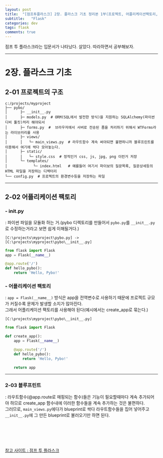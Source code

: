 ```yaml
---
layout: post
title:  "[점프투플라스크] 2장. 플라스크 기초 정리본 1부(프로젝트, 어플리케이션팩토리, 블루프린트)"
subtitle:   "Flask"
categories: dev
tags: flask
comments: true
---
```


점프 투 플라스크라는 입문서가 나타났다. 살았다. 따라하면서 공부해보자.

---

# 2장. 플라스크 기초

## 2-01 프로젝트의 구조


```
c:/projects/myproject
├── pybo/
│      ├─ __init__.py
│      ├─ models.py  # ORM(SQL에서 발전한 방식)을 지원하는 SQLAlchemy(파이썬 디비 툴킷)처리 해야되서 
│      ├─ forms.py  #  브라우저에서 서버로 전송된 폼을 처리하기 위해서 WTForms라는 라이브러리를 사용
│      ├─ views/ 
│      │   └─ main_views.py  # 라우트함수 계속 써야되면 불편하니까 블루프린트를 이용해서 여기에 싹다 모아놓는다.
│      ├─ static/
│      │   └─ style.css  # 정적인거 css, js, jpg, png 이런거 저장
│      └─ templates/
│            └─ index.html   # 예를들어 여기서 파이보의 질문목록, 질문상세등의 HTML 파일을 저장하는 디렉터리
└── config.py  # 프로젝트의 환경변수등을 저장하는 파일
```

---

## 2-02 어플리케이션 팩토리


### - __init__.py
: 파이썬 파일을 모듈화 하는 거.(pybo 디렉토리를 만들어서 ```pybo.py```를 ```__init__.py```로 수정하는거라고 보면 쉽게 이해될거다.)  


```[C:\projects\myproject\pybo.py] -> [C:\projects\myproject\pybo\__init__.py]```  
```python
from flask import Flask
app = Flask(__name__)

@app.route('/')
def hello_pybo():
    return 'Hello, Pybo!'
```


### - 어플리케이션 팩토리 
: ```app = Flask(__name__)``` 방식은 app을 전역변수로 사용하기 때문에 프로젝트 규모가 커질수록 문제가 발생할 소지가 많아진다.  
그래서 어플리케이션 팩토리를 사용해야 된다(예시에서는 create_app로 묶는다.)


```[C:\projects\myproject\pybo\__init__.py]```
```python
from flask import Flask

def create_app():
    app = Flask(__name__)

    @app.route('/')
    def hello_pybo():
        return 'Hello, Pybo!'

    return app
```

---

### 2-03 블루프린트
: 라우트함수(@app.route로 매핑되는 함수)들은 기능이 필요할때마다 계속 추가되어야 하므로 create_app 함수내에 이러한 함수들을 계속 추가하는 것은 불편하다.  
그러므로, ```main_views.py```에다가 blueprint로 싹다 라우트함수들을 집어 넣어주고 ```__init__.py```에 그 만든 blueprint로 불러오기만 하면 된다.

<br>
<br>
<br>
<br>

[참고 사이트 : 점프 투 플라스크](https://wikidocs.net/81044)